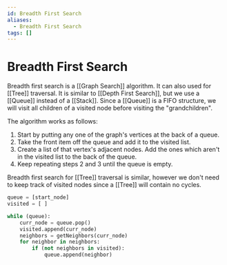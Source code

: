 ```yaml
---
id: Breadth First Search
aliases:
  - Breadth First Search
tags: []
---
```


# Breadth First Search

Breadth first search is a [[Graph Search]] algorithm. It can also used for
[[Tree]] traversal.
It is similar to [[Depth First Search]], but we use a [[Queue]] instead of a
[[Stack]].
Since a [[Queue]] is a FIFO structure, we will visit all children of a visited
node before visiting the "grandchildren".

The algorithm works as follows:

1. Start by putting any one of the graph's vertices at the back of a queue.
2. Take the front item off the queue and add it to the visited list.
3. Create a list of that vertex's adjacent nodes. Add the ones which aren't in
the visited list to the back of the queue.
4. Keep repeating steps 2 and 3 until the queue is empty.

Breadth first search for [[Tree]] traversal is similar, however we don't need
to keep track of visited nodes since a [[Tree]] will contain no cycles.

```python
queue = [start_node]
visited = [ ]

while (queue):
	curr_node = queue.pop()
	visited.append(curr_node)
	neighbors = getNeighbors(curr_node)
	for neighbor in neighbors:
		if (not neighbors in visited):
			queue.append(neighbor)
```
